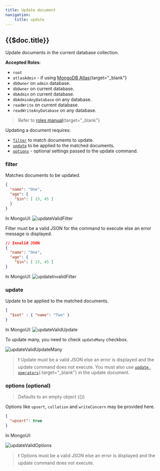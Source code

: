 ```yaml
---
title: Update document
navigation:
    title: update
---
```


## {{$doc.title}}

Update documents in the current database collection.

**Accepted Roles**:

- `root`
- `atlasAdmin` - if using [MongoDB Atlas](https://www.mongodb.com/atlas/database){target="_blank"}
- `dbOwner` on `admin` database.
- `dbOwner` on current database.
- `dbAdmin` on current database.
- `dbAdminAnyDatabase` on any database.
- `readWrite` on current database.
- `readWriteAnyDatabase` on any database.

> Refer to [roles manual](https://www.mongodb.com/docs/manual/reference/built-in-roles){target="_blank"}

Updating a document requires:

- [`filter`](#filter) to match documents to update.
- [`update`](#update) to be applied to the matched documents.
- [`options`](#options-optional) - optional settings passed to the update command.

### filter

Matches documents to be updated.

```json [valid filter]
{
  "name": "One",
  "age": {
    "$in": [ 23, 45 ]
  }
}
```

In MongoUI:
![updateValidFilter](/img/updateValidFilter.png)

Filter must be a valid JSON for the command to execute else an error message is displayed.

```json [invalid filter]
// Invalid JSON
{
  "name": "One",
  "age": {
    "$in": [ 23, 45 ]
}
```

In MongoUI:
![updateInvalidFilter](/img/updateInvalidFilter.png)

### update

Update to be applied to the matched documents.

```json [valid update]
{
  "$set" : { "name": "Two" }
}
```

In MongoUI:
![updateValidUpdate](/img/updateValidUpdate.png)

To update many, you need to check `updateMany` checkbox.

![updateValidUpdateMany](/img/updateValidUpdateMany.png)

> :exclamation:
> Update must be a valid JSON else an error is displayed and the update
> command does not execute.
> You must also use [`update operators`](https://www.mongodb.com/docs/manual/reference/operator/update/#update-operators){:target="_blank"} in the update document.

### options (optional)

> Defaults to an empty object ({})

Options like `upsert`, `collation` and `writeConcern` may be provided here.

```json [options]
{
  "upsert": true
}
```

In MongoUI:

![updateValidOptions](/img/updateValidOptions.png)

> :exclamation:
> Options must be a valid JSON else an error is displayed and the update
> command does not execute.
